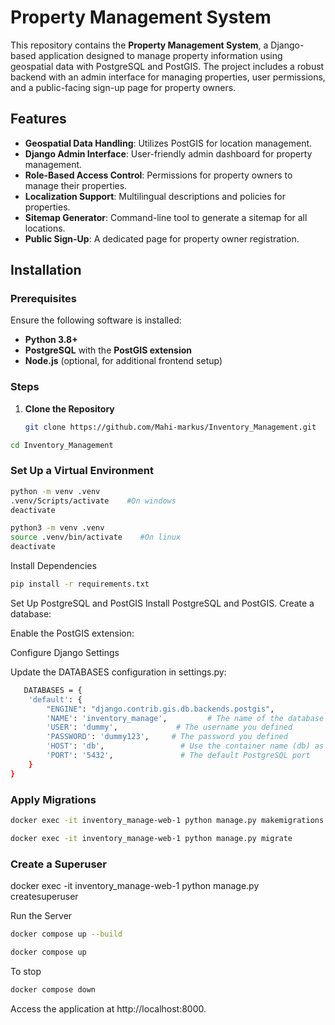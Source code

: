 # Property Management System

This repository contains the **Property Management System**, a Django-based application designed to manage property information using geospatial data with PostgreSQL and PostGIS. The project includes a robust backend with an admin interface for managing properties, user permissions, and a public-facing sign-up page for property owners.

## Features

- **Geospatial Data Handling**: Utilizes PostGIS for location management.
- **Django Admin Interface**: User-friendly admin dashboard for property management.
- **Role-Based Access Control**: Permissions for property owners to manage their properties.
- **Localization Support**: Multilingual descriptions and policies for properties.
- **Sitemap Generator**: Command-line tool to generate a sitemap for all locations.
- **Public Sign-Up**: A dedicated page for property owner registration.

## Installation

### Prerequisites

Ensure the following software is installed:

- **Python 3.8+**
- **PostgreSQL** with the **PostGIS extension**
- **Node.js** (optional, for additional frontend setup)

### Steps

1. **Clone the Repository**
   ```bash
   git clone https://github.com/Mahi-markus/Inventory_Management.git
   ```
```bash
cd Inventory_Management
```
### Set Up a Virtual Environment

```bash
python -m venv .venv
.venv/Scripts/activate    #On windows
deactivate
  ```
```bash
python3 -m venv .venv
source .venv/bin/activate    #On linux
deactivate
```
Install Dependencies
```bash
pip install -r requirements.txt
```
Set Up PostgreSQL and PostGIS
Install PostgreSQL and PostGIS.
Create a database:



Enable the PostGIS extension:



Configure Django Settings

Update the DATABASES configuration in settings.py:
```bash
   DATABASES = {
    'default': {
        "ENGINE": "django.contrib.gis.db.backends.postgis",
        'NAME': 'inventory_manage',         # The name of the database you created
        'USER': 'dummy',             # The username you defined
        'PASSWORD': 'dummy123',     # The password you defined
        'HOST': 'db',                 # Use the container name (db) as the hostname
        'PORT': '5432',               # The default PostgreSQL port
    }
}

```
### Apply Migrations
```bash
docker exec -it inventory_manage-web-1 python manage.py makemigrations
```
```bash
docker exec -it inventory_manage-web-1 python manage.py migrate
```
### Create a Superuser

docker exec -it inventory_manage-web-1 python manage.py createsuperuser

Run the Server
```bash
docker compose up --build
 ```

  ```bash
docker compose up
```
To stop 
```bash
docker compose down

```
Access the application at  http://localhost:8000.
